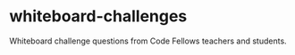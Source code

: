 whiteboard-challenges
=====================

Whiteboard challenge questions from Code Fellows teachers and students.
